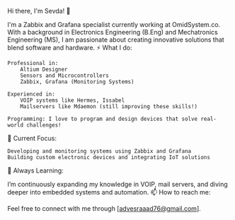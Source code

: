 Hi there, I'm Sevda! 👋

I'm a Zabbix and Grafana specialist currently working at OmidSystem.co. With a background in Electronics Engineering (B.Eng) and Mechatronics Engineering (MS), I am passionate about creating innovative solutions that blend software and hardware.
⚡ What I do:

    Professional in:
        Altium Designer
        Sensors and Microcontrollers
        Zabbix, Grafana (Monitoring Systems)

    Experienced in:
        VOIP systems like Hermes, Issabel
        Mailservers like Mdaemon (still improving these skills!)

    Programming: I love to program and design devices that solve real-world challenges!

🚀 Current Focus:

    Developing and monitoring systems using Zabbix and Grafana
    Building custom electronic devices and integrating IoT solutions

🌱 Always Learning:

I’m continuously expanding my knowledge in VOIP, mail servers, and diving deeper into embedded systems and automation.
📫 How to reach me:

Feel free to connect with me through [advesraaad76@gmail.com].
